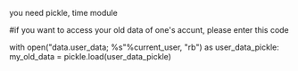 you need pickle, time module


#if you want to access your old data of one's accunt, please enter this code


with open("data.user_data; %s"%current_user, "rb") as user_data_pickle: 
    my_old_data = pickle.load(user_data_pickle)

